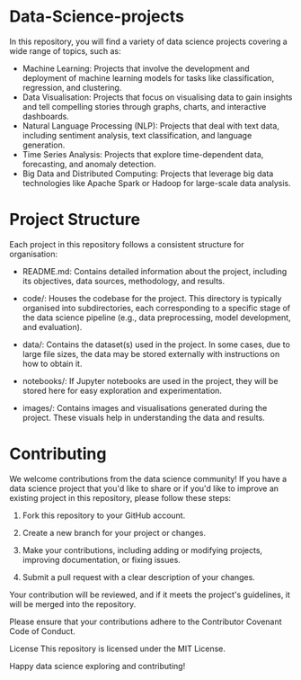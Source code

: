 # Data-Science-projects
 In this repository, you will find a variety of data science projects covering a wide range of topics, such as:
 
* Machine Learning: Projects that involve the development and deployment of machine learning models for tasks like classification, regression, and clustering.
* Data Visualisation: Projects that focus on visualising data to gain insights and tell compelling stories through graphs, charts, and interactive dashboards.
* Natural Language Processing (NLP): Projects that deal with text data, including sentiment analysis, text classification, and language generation.
* Time Series Analysis: Projects that explore time-dependent data, forecasting, and anomaly detection.
* Big Data and Distributed Computing: Projects that leverage big data technologies like Apache Spark or Hadoop for large-scale data analysis.

# Project Structure
Each project in this repository follows a consistent structure for organisation:

* README.md: Contains detailed information about the project, including its objectives, data sources, methodology, and results.

* code/: Houses the codebase for the project. This directory is typically organised into subdirectories, each corresponding to a specific stage of the data science pipeline (e.g., data preprocessing, model development, and evaluation).

* data/: Contains the dataset(s) used in the project. In some cases, due to large file sizes, the data may be stored externally with instructions on how to obtain it.

* notebooks/: If Jupyter notebooks are used in the project, they will be stored here for easy exploration and experimentation.

* images/: Contains images and visualisations generated during the project. These visuals help in understanding the data and results.


# Contributing
We welcome contributions from the data science community! If you have a data science project that you'd like to share or if you'd like to improve an existing project in this repository, please follow these steps:

1. Fork this repository to your GitHub account.

2. Create a new branch for your project or changes.

3. Make your contributions, including adding or modifying projects, improving documentation, or fixing issues.

4. Submit a pull request with a clear description of your changes.

Your contribution will be reviewed, and if it meets the project's guidelines, it will be merged into the repository.

Please ensure that your contributions adhere to the Contributor Covenant Code of Conduct.

License
This repository is licensed under the MIT License.  

Happy data science exploring and contributing!
